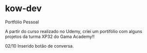 # kow-dev
Portfólio Pessoal


A partir do curso realizado no Udemy, criei um portifólio com alguns projetos da turma XP32 do Gama Academy!!

02/10
Inserido botão de conversa.